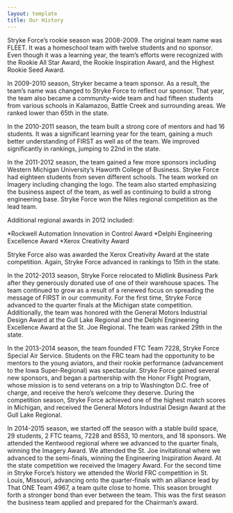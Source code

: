 ```yaml
---
layout: template
title: Our History
---
```


Stryke Force’s rookie season was 2008-2009. The original team name was FLEET. It was a homeschool team with twelve students and no sponsor. Even though it was a learning year, the team’s efforts were recognized with the Rookie All Star Award, the Rookie Inspiration Award, and the Highest Rookie Seed Award.

In 2009-2010 season, Stryker became a team sponsor. As a result, the team’s name was changed to Stryke Force to reflect our sponsor. That year, the team also became a community-wide team and had fifteen students from various schools in Kalamazoo, Battle Creek and surrounding areas. We ranked lower than 65th in the state.

In the 2010-2011 season, the team built a strong core of mentors and had 16 students. It was a significant learning year for the team, gaining a much better understanding of FIRST as well as of the team. We improved significantly in rankings, jumping to 22nd in the state.

In the 2011-2012 season, the team gained a few more sponsors including Western Michigan University’s Haworth College of Business. Stryke Force had eighteen students from seven different schools. The team worked on Imagery including changing the logo. The team also started emphasizing the business aspect of the team, as well as continuing to build a strong engineering base. Stryke Force won the Niles regional competition as the lead team.

Additional regional awards in 2012 included:

*Rockwell Automation Innovation in Control Award
*Delphi Engineering Excellence Award
*Xerox Creativity Award

Stryke Force also was awarded the Xerox Creativity Award at the state competition. Again, Stryke Force advanced in rankings to 15th in the state.

In the 2012-2013 season, Stryke Force relocated to Midlink Business Park after they generously donated use of one of their warehouse spaces. The team continued to grow as a result of a renewed focus on spreading the message of FIRST in our community. For the first time, Stryke Force advanced to the quarter finals at the Michigan state competition. Additionally, the team was honored with the General Motors Industrial Design Award at the Gull Lake Regional and the Delphi Engineering Excellence Award at the St. Joe Regional. The team was ranked 29th in the state.

In the 2013-2014 season, the team founded FTC Team 7228, Stryke Force Special Air Service. Students on the FRC team had the opportunity to be mentors to the young aviators, and their rookie performance (advancement to the Iowa Super-Regional) was spectacular. Stryke Force gained several new sponsors, and began a partnership with the Honor Flight Program, whose mission is to send veterans on a trip to Washington D.C. free of charge, and receive the hero’s welcome they deserve. During the competition season, Stryke Force achieved one of the highest match scores in Michigan, and received the General Motors Industrial Design Award at the Gull Lake Regional.

In 2014-2015 season, we started off the season with a stable build space, 29 students, 2 FTC teams, 7228 and 8553, 10 mentors, and 18 sponsors. We attended the Kentwood regional where we advanced to the quarter finals, winning the Imagery Award. We attended the St. Joe invitational where we advanced to the semi-finals, winning the Engineering Inspiration Award. At the state competition we received the Imagery Award. For the second time in Stryke Force’s history we attended the World FRC competition in St. Louis, Missouri, advancing onto the quarter-finals with an alliance lead by That ONE Team 4967, a team quite close to home. This season brought forth a stronger bond than ever between the team. This was the first season the business team applied and prepared for the Chairman’s award.

